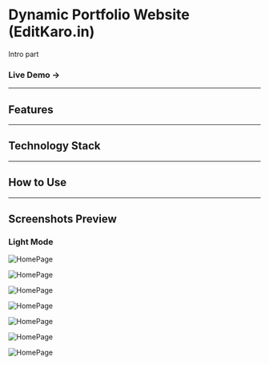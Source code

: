 # Dynamic Portfolio Website (EditKaro.in)

Intro part 

### Live Demo -> 
---

## Features



---

## Technology Stack



---

## How to Use



---

## Screenshots Preview

### Light Mode
![HomePage]()

![HomePage]()

![HomePage]()

![HomePage]()

![HomePage]()

![HomePage]()

![HomePage]()